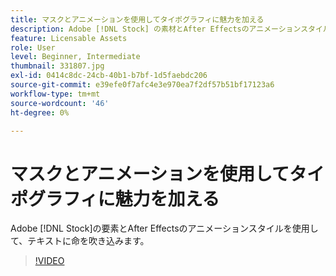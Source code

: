 ```yaml
---
title: マスクとアニメーションを使用してタイポグラフィに魅力を加える
description: Adobe [!DNL Stock] の素材とAfter Effectsのアニメーションスタイルを使用して、テキストに命を吹き込みます
feature: Licensable Assets
role: User
level: Beginner, Intermediate
thumbnail: 331807.jpg
exl-id: 0414c8dc-24cb-40b1-b7bf-1d5faebdc206
source-git-commit: e39efe0f7afc4e3e970ea7f2df57b51bf17123a6
workflow-type: tm+mt
source-wordcount: '46'
ht-degree: 0%

---
```


# マスクとアニメーションを使用してタイポグラフィに魅力を加える

Adobe [!DNL Stock]の要素とAfter Effectsのアニメーションスタイルを使用して、テキストに命を吹き込みます。

>[!VIDEO](https://video.tv.adobe.com/v/331807?hidetitle=true)
